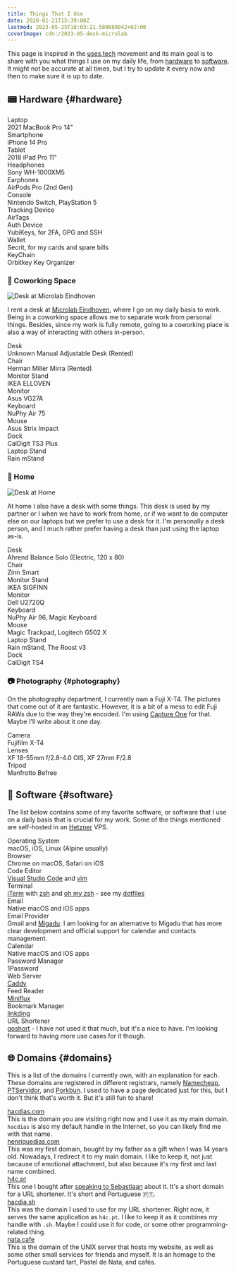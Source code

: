 ```yaml
---
title: Things That I Use
date: 2020-01-21T15:39:00Z
lastmod: 2023-05-25T18:03:21.589680042+02:00
coverImage: cdn:/2023-05-desk-microlab
---
```


This page is inspired in the [uses.tech](https://uses.tech/) movement and its main goal is to share with you what things I use on my daily life, from [hardware](#hardware) to [software](#software). It might not be accurate at all times, but I try to update it every now and then to make sure it is up to date.

<!--more-->

## 📟 Hardware {#hardware}

<div class='box logs'>
  <div class='e'>
    <div>Laptop</div>
    <div>2021 MacBook Pro 14"</div>
  </div>
  <div class='e'>
    <div>Smartphone</div>
    <div>iPhone 14 Pro</div>
  </div>
  <div class='e'>
    <div>Tablet</div>
    <div>2018 iPad Pro 11"</div>
  </div>
  <div class='e'>
    <div>Headphones</div>
    <div>Sony WH-1000XM5</div>
  </div>
  <div class='e'>
    <div>Earphones</div>
    <div>AirPods Pro (2nd Gen)</div>
  </div>
  <div class='e'>
    <div>Console</div>
    <div>Nintendo Switch, PlayStation 5</div>
  </div>
  <div class='e'>
    <div>Tracking Device</div>
    <div>AirTags</div>
  </div>
  <div class='e'>
    <div>Auth Device</div>
    <div>YubiKeys, for 2FA, GPG and SSH</div>
  </div>
  <div class='e'>
    <div>Wallet</div>
    <div>Secrit, for my cards and spare bills</div>
  </div>
  <div class='e'>
    <div>KeyChain</div>
    <div>Orbitkey Key Organizer</div>
  </div>
</div>

### 💼 Coworking Space

![Desk at Microlab Eindhoven](cdn:/2023-05-desk-microlab?class=fw)

I rent a desk at [Microlab Eindhoven](http://microlab.nl), where I go on my daily basis to work. Being in a coworking space allows me to separate work from personal things. Besides, since my work is fully remote, going to a coworking place is also a way of interacting with others in-person.

<div class='box logs'>
  <div class='e'>
    <div>Desk</div>
    <div>Unknown Manual Adjustable Desk (Rented)</div>
  </div>
  <div class='e'>
    <div>Chair</div>
    <div>Herman Miller Mirra (Rented)</div>
  </div>
  <div class='e'>
    <div>Monitor Stand</div>
    <div>IKEA ELLOVEN</div>
  </div>
  <div class='e'>
    <div>Monitor</div>
    <div>Asus VG27A</div>
  </div>
  <div class='e'>
    <div>Keyboard</div>
    <div>NuPhy Air 75</div>
  </div>
  <div class='e'>
    <div>Mouse</div>
    <div>Asus Strix Impact</div>
  </div>
  <div class='e'>
    <div>Dock</div>
    <div>CalDigit TS3 Plus</div>
  </div>
  <div class='e'>
    <div>Laptop Stand</div>
    <div>Rain mStand</div>
  </div>
</div>

### 🏡 Home

![Desk at Home](cdn:/2023-05-desk-home?class=fw)

At home I also have a desk with some things. This desk is used by my partner or I when we have to work from home, or if we want to do computer else on our laptops but we prefer to use a desk for it. I'm personally a desk person, and I much rather prefer having a desk than just using the laptop as-is.

<div class='box logs'>
  <div class='e'>
    <div>Desk</div>
    <div>Ahrend Balance Solo (Electric, 120 x 80)</div>
  </div>
  <div class='e'>
    <div>Chair</div>
    <div>Zinn Smart</div>
  </div>
  <div class='e'>
    <div>Monitor Stand</div>
    <div>IKEA SIGFINN</div>
  </div>
  <div class='e'>
    <div>Monitor</div>
    <div>Dell U2720Q</div>
  </div>
  <div class='e'>
    <div>Keyboard</div>
    <div>NuPhy Air 96, Magic Keyboard</div>
  </div>
  <div class='e'>
    <div>Mouse</div>
    <div>Magic Trackpad, Logitech G502 X</div>
  </div>
  <div class='e'>
    <div>Laptop Stand</div>
    <div>Rain mStand, The Roost v3</div>
  </div>
  <div class='e'>
    <div>Dock</div>
    <div>CalDigit TS4</div>
  </div>
</div>

### 📷 Photography {#photography}

On the photography department, I currently own a Fuji X-T4. The pictures that come out of it are fantastic. However, it is a bit of a mess to edit Fuji RAWs due to the way they're encoded. I'm using [Capture One](https://www.captureone.com/en) for that. Maybe I'll write about it one day.

<div class='box logs'>
  <div class='e'>
    <div>Camera</div>
    <div>Fujifilm X-T4</div>
  </div>
  <div class='e'>
    <div>Lenses</div>
    <div>XF 18-55mm f/2.8-4.0 OIS, XF 27mm F/2.8</div>
  </div>
  <div class='e'>
    <div>Tripod</div>
    <div>Manfrotto Befree</div>
  </div>
</div>

## 📀 Software {#software}

The list below contains some of my favorite software, or software that I use on a daily basis that is crucial for my work. Some of the things mentioned are self-hosted in an [Hetzner](https://www.hetzner.com/) VPS.

<div class='box logs'>
  <div class='e'>
    <div>Operating System</div>
    <div>macOS, iOS, Linux (Alpine usually)</div>
  </div>
   <div class='e'>
    <div>Browser</div>
    <div>Chrome on macOS, Safari on iOS</div>
  </div>
   <div class='e'>
    <div>Code Editor</div>
    <div><a href='https://code.visualstudio.com/' rel='noopener noreferrer'>Visual Studio Code</a> and <a href='https://www.vim.org/' rel='noopener noreferrer'>vim</a></div>
  </div>
   <div class='e'>
    <div>Terminal</div>
    <div><a href='https://iterm2.com/' rel='noopener noreferrer'>iTerm</a> with <a href='https://en.wikipedia.org/wiki/Z_shell' rel='noopener noreferrer'>zsh</a> and <a href='https://ohmyz.sh/' rel='noopener noreferrer'>oh my zsh</a> - see my <a href='https://github.com/hacdias/dotfiles' rel='noopener noreferrer'>dotfiles</a></div>
  </div>
   <div class='e'>
    <div>Email</div>
    <div>Native macOS and iOS apps</div>
  </div>
   <div class='e'>
    <div>Email Provider</div>
    <div>Gmail and <a href='https://www.migadu.com/' rel='noopener noreferrer'>Migadu</a>. I am looking for an alternative to Migadu that has more clear development and official support for calendar and contacts management.</div>
  </div>
  <div class='e'>
    <div>Calendar</div>
    <div>Native macOS and iOS apps</div>
  </div>
  <div class='e'>
    <div>Password Manager</div>
    <div>1Password</div>
  </div>
  <div class='e'>
    <div>Web Server</div>
    <div><a rel='noopener noreferrer' href='https://caddyserver.com/'>Caddy</a></div>
  </div>
  <div class='e'>
    <div>Feed Reader</div>
    <div><a rel='noopener noreferrer' href='https://miniflux.app/'>Miniflux</a></div>
  </div>
  <div class='e'>
    <div>Bookmark Manager</div>
    <div><a rel='noopener noreferrer' href='https://github.com/sissbruecker/linkding'>linkding</a></div>
  </div>
  <div class='e'>
    <div>URL Shortener</div>
    <div><a rel='noopener noreferrer' href='https://jlel.se/goshort'>goshort</a> - I have not used it that much, but it's a nice to have. I'm looking forward to having more use cases for it though.</div>
  </div>
</div>

## 🌐 Domains {#domains}

This is a list of the domains I currently own, with an explanation for each. These domains are registered in different registrars, namely [Namecheap](https://www.namecheap.com), [PTServidor](https://my.ptservidor.pt), and [Porkbun](https://porkbun.com). I used to have a page dedicated just for this, but I don't think that's worth it. But it's still fun to share!

<div class='box logs'>
  <div class='e'>
    <div><a class='nl lh' rel='noopener noreferrer' href='https://hacdias.com'>hacdias.com</a></div>
    <div>This is the domain you are visiting right now and I use it as my main domain. <code>hacdias</code> is also my default handle in the Internet, so you can likely find me with that name.</div>
  </div>
  <div class='e'>
    <div><a class='nl lh' rel='noopener noreferrer' href='https://henriquedias.com'>henriquedias.com</a></div>
    <div>This was my first domain, bought by my father as a gift when I was 14 years old. Nowadays, I redirect it to my main domain. I like to keep it, not just because of emotional attachment, but also because it's my first and last name combined.</div>
  </div>
  <div class='e'>
    <div><a class='nl lh' rel='noopener noreferrer' href='https://h4c.pt'>h4c.pt</a></div>
    <div>This one I bought after <a rel='noopener noreferrer' href='/2021/12/05/h4c-is-live'>speaking to Sebastiaan</a> about it. It's a short domain for a URL shortener. It's short and Portuguese 🇵🇹.</div>
  </div>
  <div class='e'>
    <div><a class='nl lh' rel='noopener noreferrer' href='https://hacdia.sh'>hacdia.sh</a></div>
    <div>This was the domain I used to use for my URL shortener. Right now, it serves the same application as <code>h4c.pt</code>. I like to keep it as it combines my handle with <code>.sh</code>. Maybe I could use it for code, or some other programming-related thing.</div>
  </div>
  <div class='e'>
    <div><a class='nl lh' rel='noopener noreferrer' href='https://nata.cafe'>nata.cafe</a></div>
    <div>This is the domain of the UNIX server that hosts my website, as well as some other small services for friends and myself. It is an homage to the Portuguese custard tart, Pastel de Nata, and cafés.</div>
  </div>
</div>
